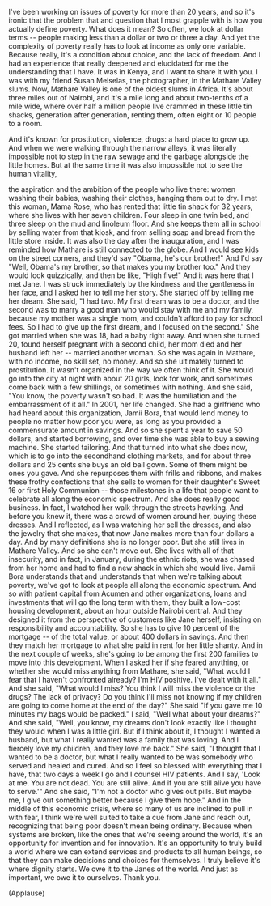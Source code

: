 
I&#39;ve been working on issues of poverty for more than 20 years,
and so it&#39;s ironic that the problem that and question that I most grapple with
is how you actually define poverty. What does it mean?
So often, we look at dollar terms --
people making less than a dollar or two or three a day.
And yet the complexity of poverty really has to look at
income as only one variable.
Because really, it&#39;s a condition about choice,
and the lack of freedom.
And I had an experience that really deepened and elucidated for me
the understanding that I have.
It was in Kenya, and I want to share it with you.
I was with my friend Susan Meiselas, the photographer,
in the Mathare Valley slums.
Now, Mathare Valley is one of the oldest slums in Africa.
It&#39;s about three miles out of Nairobi,
and it&#39;s a mile long and about two-tenths of a mile wide,
where over half a million people
live crammed in these little tin shacks,
generation after generation, renting them,
often eight or 10 people to a room.

And it&#39;s known for prostitution, violence, drugs:
a hard place to grow up.
And when we were walking through the narrow alleys,
it was literally impossible not to step in the
raw sewage and the garbage alongside the little homes.
But at the same time it was also
impossible not to see the human vitality,

the aspiration and the ambition of the people who live there:
women washing their babies, washing their clothes, hanging them out to dry.
I met this woman, Mama Rose,
who has rented that little tin shack for 32 years,
where she lives with her seven children.
Four sleep in one twin bed,
and three sleep on the mud and linoleum floor.
And she keeps them all in school by selling water from that kiosk,
and from selling soap and bread from the little store inside.
It was also the day after the inauguration,
and I was reminded how Mathare is still connected to the globe.
And I would see kids on the street corners,
and they&#39;d say &quot;Obama, he&#39;s our brother!&quot;
And I&#39;d say &quot;Well, Obama&#39;s my brother, so that makes you my brother too.&quot;
And they would look quizzically, and then be like, &quot;High five!&quot;
And it was here that I met Jane.
I was struck immediately by the kindness and the gentleness in her face,
and I asked her to tell me her story.
She started off by telling me her dream. She said, &quot;I had two.
My first dream was to be a doctor,
and the second was to marry a good man
who would stay with me and my family,
because my mother was a single mom,
and couldn&#39;t afford to pay for school fees.
So I had to give up the first dream, and I focused on the second.&quot;
She got married when she was 18, had a baby right away.
And when she turned 20, found herself pregnant with a second child,
her mom died and her husband left her -- married another woman.
So she was again in Mathare, with no income, no skill set, no money.
And so she ultimately turned to prostitution.
It wasn&#39;t organized in the way we often think of it.
She would go into the city at night with about 20 girls,
look for work, and sometimes come back with a few shillings,
or sometimes with nothing.
And she said, &quot;You know, the poverty wasn&#39;t so bad. It was the humiliation
and the embarrassment of it all.&quot;
In 2001, her life changed.
She had a girlfriend who had heard about this organization, Jamii Bora,
that would lend money to people no matter how poor you were,
as long as you provided a commensurate amount in savings.
And so she spent a year to save 50 dollars,
and started borrowing, and over time she was able to buy a sewing machine.
She started tailoring.
And that turned into what she does now,
which is to go into the secondhand clothing markets,
and for about three dollars and 25 cents she buys an old ball gown.
Some of them might be ones you gave.
And she repurposes them with frills and ribbons,
and makes these frothy confections that she sells to women
for their daughter&#39;s Sweet 16 or first Holy Communion --
those milestones in a life that people want to celebrate
all along the economic spectrum.
And she does really good business. In fact, I watched her
walk through the streets hawking. And before you knew it,
there was a crowd of women around her, buying these dresses.
And I reflected, as I was watching her sell the dresses,
and also the jewelry that she makes,
that now Jane makes more than four dollars a day.
And by many definitions she is no longer poor.
But she still lives in Mathare Valley.
And so she can&#39;t move out.
She lives with all of that insecurity,
and in fact, in January, during the ethnic riots,
she was chased from her home and had to find a new shack
in which she would live.
Jamii Bora understands that and understands
that when we&#39;re talking about poverty,
we&#39;ve got to look at people all along the economic spectrum.
And so with patient capital from Acumen and other organizations,
loans and investments that will go the long term with them,
they built a low-cost housing development,
about an hour outside Nairobi central.
And they designed it from the perspective of
customers like Jane herself,
insisting on responsibility and accountability.
So she has to give 10 percent of the mortgage --
of the total value, or about 400 dollars in savings.
And then they match her mortgage to what she paid in rent for her little shanty.
And in the next couple of weeks, she&#39;s going to be
among the first 200 families to move into this development.
When I asked her if she feared anything,
or whether she would miss anything from Mathare,
she said, &quot;What would I fear
that I haven&#39;t confronted already?
I&#39;m HIV positive. I&#39;ve dealt with it all.&quot;
And she said, &quot;What would I miss?
You think I will miss the violence or the drugs? The lack of privacy?
Do you think I&#39;ll miss not knowing if my children are going to come home
at the end of the day?&quot; She said &quot;If you gave me 10 minutes
my bags would be packed.&quot;
I said, &quot;Well what about your dreams?&quot;
And she said, &quot;Well, you know,
my dreams don&#39;t look exactly like I thought they would when I was a little girl.
But if I think about it, I thought I wanted a husband,
but what I really wanted was a family
that was loving. And I fiercely love my children, and they love me back.&quot;
She said, &quot;I thought that I wanted to be a doctor,
but what I really wanted to be was somebody
who served and healed and cured.
And so I feel so blessed with everything that I have,
that two days a week I go and I counsel HIV patients.
And I say, &#39;Look at me. You are not dead.
You are still alive. And if you are still alive you have to serve.&#39;&quot;
And she said, &quot;I&#39;m not a doctor who gives out pills.
But maybe me, I give out something better
because I give them hope.&quot;
And in the middle of this economic crisis,
where so many of us are inclined to pull in
with fear, I think we&#39;re well suited to
take a cue from Jane and reach out,
recognizing that being poor doesn&#39;t mean being ordinary.
Because when systems are broken,
like the ones that we&#39;re seeing around the world,
it&#39;s an opportunity for invention and for innovation.
It&#39;s an opportunity to truly build a world
where we can extend services and products
to all human beings, so that they can
make decisions and choices for themselves.
I truly believe it&#39;s where dignity starts.
We owe it to the Janes of the world.
And just as important, we owe it to ourselves.
Thank you.

(Applause)

